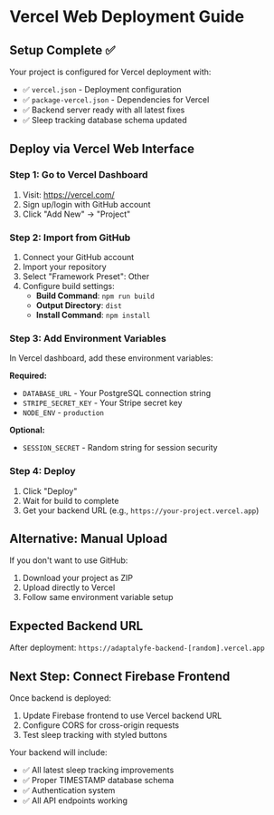 # Vercel Web Deployment Guide

## Setup Complete ✅

Your project is configured for Vercel deployment with:
- ✅ `vercel.json` - Deployment configuration
- ✅ `package-vercel.json` - Dependencies for Vercel
- ✅ Backend server ready with all latest fixes
- ✅ Sleep tracking database schema updated

## Deploy via Vercel Web Interface

### Step 1: Go to Vercel Dashboard
1. Visit: https://vercel.com/
2. Sign up/login with GitHub account
3. Click "Add New" → "Project"

### Step 2: Import from GitHub
1. Connect your GitHub account
2. Import your repository
3. Select "Framework Preset": Other
4. Configure build settings:
   - **Build Command**: `npm run build`
   - **Output Directory**: `dist`
   - **Install Command**: `npm install`

### Step 3: Add Environment Variables
In Vercel dashboard, add these environment variables:

**Required:**
- `DATABASE_URL` - Your PostgreSQL connection string
- `STRIPE_SECRET_KEY` - Your Stripe secret key
- `NODE_ENV` - `production`

**Optional:**
- `SESSION_SECRET` - Random string for session security

### Step 4: Deploy
1. Click "Deploy"
2. Wait for build to complete
3. Get your backend URL (e.g., `https://your-project.vercel.app`)

## Alternative: Manual Upload

If you don't want to use GitHub:
1. Download your project as ZIP
2. Upload directly to Vercel
3. Follow same environment variable setup

## Expected Backend URL
After deployment: `https://adaptalyfe-backend-[random].vercel.app`

## Next Step: Connect Firebase Frontend
Once backend is deployed:
1. Update Firebase frontend to use Vercel backend URL
2. Configure CORS for cross-origin requests
3. Test sleep tracking with styled buttons

Your backend will include:
- ✅ All latest sleep tracking improvements
- ✅ Proper TIMESTAMP database schema
- ✅ Authentication system
- ✅ All API endpoints working